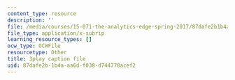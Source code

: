 ```yaml
---
content_type: resource
description: ''
file: /media/courses/15-071-the-analytics-edge-spring-2017/87dafe2b1b4aaa6df038d744778acef2_3cN7bSffVm4.srt
file_type: application/x-subrip
learning_resource_types: []
ocw_type: OCWFile
resourcetype: Other
title: 3play caption file
uid: 87dafe2b-1b4a-aa6d-f038-d744778acef2
---
```

